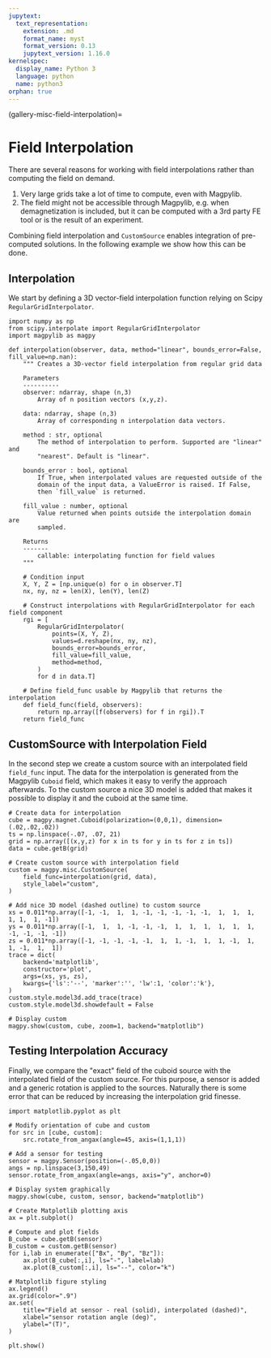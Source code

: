 ```yaml
---
jupytext:
  text_representation:
    extension: .md
    format_name: myst
    format_version: 0.13
    jupytext_version: 1.16.0
kernelspec:
  display_name: Python 3
  language: python
  name: python3
orphan: true
---
```


(gallery-misc-field-interpolation)=

# Field Interpolation

There are several reasons for working with field interpolations rather than computing the field on demand.

1. Very large grids take a lot of time to compute, even with Magpylib.
2. The field might not be accessible through Magpylib, e.g. when demagnetization is included, but it can be computed with a 3rd party FE tool or is the result of an experiment.

Combining field interpolation and `CustomSource` enables integration of pre-computed solutions. In the following example we show how this can be done.

## Interpolation

We start by defining a 3D vector-field interpolation function relying on Scipy `RegularGridInterpolator`.

```{code-cell} ipython3
import numpy as np
from scipy.interpolate import RegularGridInterpolator
import magpylib as magpy

def interpolation(observer, data, method="linear", bounds_error=False, fill_value=np.nan):
    """ Creates a 3D-vector field interpolation from regular grid data

    Parameters
    ----------
    observer: ndarray, shape (n,3)
        Array of n position vectors (x,y,z).

    data: ndarray, shape (n,3)
        Array of corresponding n interpolation data vectors.

    method : str, optional
        The method of interpolation to perform. Supported are "linear" and
        "nearest". Default is "linear".

    bounds_error : bool, optional
        If True, when interpolated values are requested outside of the
        domain of the input data, a ValueError is raised. If False,
        then `fill_value` is returned.

    fill_value : number, optional
        Value returned when points outside the interpolation domain are
        sampled.

    Returns
    -------
        callable: interpolating function for field values
    """

    # Condition input
    X, Y, Z = [np.unique(o) for o in observer.T]
    nx, ny, nz = len(X), len(Y), len(Z)

    # Construct interpolations with RegularGridInterpolator for each field component
    rgi = [
        RegularGridInterpolator(
            points=(X, Y, Z),
            values=d.reshape(nx, ny, nz),
            bounds_error=bounds_error,
            fill_value=fill_value,
            method=method,
        )
        for d in data.T]

    # Define field_func usable by Magpylib that returns the interpolation
    def field_func(field, observers):
        return np.array([f(observers) for f in rgi]).T
    return field_func
```

## CustomSource with Interpolation Field

In the second step we create a custom source with an interpolated field `field_func` input. The data for the interpolation is generated from the Magpylib `Cuboid` field, which makes it easy to verify the approach afterwards. To the custom source a nice 3D model is added that makes it possible to display it and the cuboid at the same time.

```{code-cell} ipython3
# Create data for interpolation
cube = magpy.magnet.Cuboid(polarization=(0,0,1), dimension=(.02,.02,.02))
ts = np.linspace(-.07, .07, 21)
grid = np.array([(x,y,z) for x in ts for y in ts for z in ts])
data = cube.getB(grid)

# Create custom source with interpolation field
custom = magpy.misc.CustomSource(
    field_func=interpolation(grid, data),
    style_label="custom",
)

# Add nice 3D model (dashed outline) to custom source
xs = 0.011*np.array([-1, -1,  1,  1, -1, -1, -1, -1, -1,  1,  1,  1,  1, 1,  1, -1])
ys = 0.011*np.array([-1,  1,  1, -1, -1, -1,  1,  1,  1,  1,  1,  1, -1, -1, -1, -1])
zs = 0.011*np.array([-1, -1, -1, -1, -1,  1,  1, -1,  1,  1, -1,  1,  1, -1,  1,  1])
trace = dict(
    backend='matplotlib',
    constructor='plot',
    args=(xs, ys, zs),
    kwargs={'ls':'--', 'marker':'', 'lw':1, 'color':'k'},
)
custom.style.model3d.add_trace(trace)
custom.style.model3d.showdefault = False

# Display custom
magpy.show(custom, cube, zoom=1, backend="matplotlib")
```

## Testing Interpolation Accuracy

Finally, we compare the "exact" field of the cuboid source with the interpolated field of the custom source. For this purpose, a sensor is added and a generic rotation is applied to the sources. Naturally there is some error that can be reduced by increasing the interpolation grid finesse.

```{code-cell} ipython3
import matplotlib.pyplot as plt

# Modify orientation of cube and custom
for src in [cube, custom]:
    src.rotate_from_angax(angle=45, axis=(1,1,1))

# Add a sensor for testing
sensor = magpy.Sensor(position=(-.05,0,0))
angs = np.linspace(3,150,49)
sensor.rotate_from_angax(angle=angs, axis="y", anchor=0)

# Display system graphically
magpy.show(cube, custom, sensor, backend="matplotlib")

# Create Matplotlib plotting axis
ax = plt.subplot()

# Compute and plot fields
B_cube = cube.getB(sensor)
B_custom = custom.getB(sensor)
for i,lab in enumerate(["Bx", "By", "Bz"]):
    ax.plot(B_cube[:,i], ls="-", label=lab)
    ax.plot(B_custom[:,i], ls="--", color="k")

# Matplotlib figure styling
ax.legend()
ax.grid(color=".9")
ax.set(
    title="Field at sensor - real (solid), interpolated (dashed)",
    xlabel="sensor rotation angle (deg)",
    ylabel="(T)",
)

plt.show()
```

```{code-cell} ipython3

```
